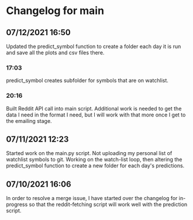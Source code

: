 # Changelog for main

## 07/12/2021 16:50
Updated the predict_symbol function to create a folder each day it is run and save all the plots and csv files there.

### 17:03
predict_symbol creates subfolder for symbols that are on watchlist.

### 20:16
Built Reddit API call into main script. Additional work is needed to get the data I need in the format I need, but I will work with that more once I get to the emailing stage.

## 07/11/2021 12:23
Started work on the main.py script. Not uploading my personal list of watchlist symbols to git. Working on the watch-list loop, then altering the predict_symbol function to create a new folder for each day's predictions.

## 07/10/2021 16:06
In order to resolve a merge issue, I have started over the changelog for in-progress so that the reddit-fetching script will work well with the prediction script.